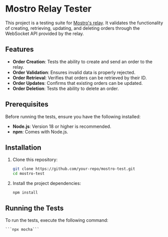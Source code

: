 # Mostro Relay Tester

This project is a testing suite for [Mostro's relay](wss://relay.mostro.network). It validates the functionality of creating, retrieving, updating, and deleting orders through the WebSocket API provided by the relay.

## Features

- **Order Creation**: Tests the ability to create and send an order to the relay.
- **Order Validation**: Ensures invalid data is properly rejected.
- **Order Retrieval**: Verifies that orders can be retrieved by their ID.
- **Order Updates**: Confirms that existing orders can be updated.
- **Order Deletion**: Tests the ability to delete an order.

## Prerequisites

Before running the tests, ensure you have the following installed:

- **Node.js**: Version 18 or higher is recommended.
- **npm**: Comes with Node.js.

## Installation

1. Clone this repository:
   ```bash
   git clone https://github.com/your-repo/mostro-test.git
   cd mostro-test
   ```

2. Install the project dependencies:

   ```npm install```
   
## Running the Tests

To run the tests, execute the following command:

    ```npx mocha```

